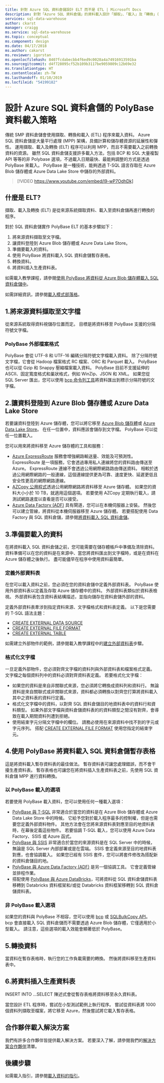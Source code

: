 ```yaml
---
title: 針對 Azure SQL 資料倉儲設計 ELT 而不是 ETL | Microsoft Docs
description: 針對「Azure SQL 資料倉儲」的資料載入設計「擷取」、「載入」及「轉換」(ELT) 程序，而不是 ETL。
services: sql-data-warehouse
author: ckarst
manager: craigg
ms.service: sql-data-warehouse
ms.topic: conceptual
ms.component: design
ms.date: 04/17/2018
ms.author: cakarst
ms.reviewer: igorstan
ms.openlocfilehash: 8407fcdabecbb4f6ed9c0028a4a74916913591ba
ms.sourcegitcommit: d4f728095cf52b109b3117be9059809c12b69e32
ms.translationtype: HT
ms.contentlocale: zh-TW
ms.lasthandoff: 01/10/2019
ms.locfileid: "54199182"
---
```

# <a name="designing-a-polybase-data-loading-strategy-for-azure-sql-data-warehouse"></a>設計 Azure SQL 資料倉儲的 PolyBase 資料載入策略

傳統 SMP 資料倉儲會使用擷取、轉換和載入 (ETL) 程序來載入資料。 Azure SQL 資料倉儲是大量平行處理 (MPP) 架構，具備計算和儲存體資源的延展性和彈性。 運用擷取、載入及轉換 (ELT) 程序可以利用 MPP，而且不需要載入之前轉換資料的資源。 雖然 SQL 資料倉儲支援許多載入方法，包括 BCP 和 SQL 大量複製 API 等等的非 Polybase 選項，不過載入日期最快、最能夠調整的方式是透過 PolyBase 來載入。  PolyBase 是一種技術，能夠透過 T-SQL 語言存取在 Azure Blob 儲存體或 Azure Data Lake Store 中儲存的外部資料。

> [!VIDEO https://www.youtube.com/embed/l9-wP7OdhDk]


## <a name="what-is-elt"></a>什麼是 ELT?

擷取、載入及轉換 (ELT) 是從來源系統擷取資料、載入至資料倉儲再進行轉換的程序。 

對於 SQL 資料倉儲實作 PolyBase ELT 的基本步驟如下：

1. 將來源資料擷取至文字檔。
2. 讓資料登陸到 Azure Blob 儲存體或 Azure Data Lake Store。
3. 準備要載入的資料。
4. 使用 PolyBase 將資料載入 SQL 資料倉儲暫存表格。 
5. 轉換資料。
6. 將資料插入生產資料表。


如需載入教學課程，請參閱[使用 PolyBase 將資料從 Azure Blob 儲存體載入 SQL 資料倉儲中](load-data-from-azure-blob-storage-using-polybase.md)。

如需詳細資訊，請參閱[載入模式部落格](https://blogs.msdn.microsoft.com/sqlcat/2017/05/17/azure-sql-data-warehouse-loading-patterns-and-strategies/)。 


## <a name="1-extract-the-source-data-into-text-files"></a>1.將來源資料擷取至文字檔

從來源系統取得資料視儲存位置而定。  目標是將資料移至 PolyBase 支援的分隔符號文字檔。 

### <a name="polybase-external-file-formats"></a>PolyBase 外部檔案格式

PolyBase 會從 UTF-8 和 UTF-16 編碼分隔符號文字檔載入資料。 除了分隔符號文字檔，它會從 Hadoop 檔案格式 RC 檔案、ORC 和 Parquet 載入。 PolyBase 也可以從 Gzip 和 Snappy 壓縮檔案載入資料。 PolyBase 目前不支援延伸的 ASCII、固定寬度格式和巢狀格式，例如 WinZip、JSON 和 XML。 如果您從 SQL Server 匯出，您可以使用 [bcp 命令列工具](/sql/tools/bcp-utility)將資料匯出到標示分隔符號的文字檔。


## <a name="2-land-the-data-into-azure-blob-storage-or-azure-data-lake-store"></a>2.讓資料登陸到 Azure Blob 儲存體或 Azure Data Lake Store

若要讓資料登陸到 Azure 儲存體，您可以將它移至 [Azure Blob 儲存體](../storage/blobs/storage-blobs-introduction.md)或 [Azure Data Lake Store](../data-lake-store/data-lake-store-overview.md)。 在任一位置中，資料應該會儲存到文字檔。 PolyBase 可以從任一位置載入。

您可以用來將資料移至 Azure 儲存體的工具和服務：

- [Azure ExpressRoute](../expressroute/expressroute-introduction.md) 服務會增強網路輸送量、效能及可預測性。 ExpressRoute 是一項服務，它會透過專用私人連線將您的資料路由傳送至 Azure。 ExpressRoute 連線不會透過公用網際網路路由傳送資料。 相較於透過公用網際網路的一般連線，這個連線提供更為可靠、速度更快、延遲更低且安全性更高的網際網路連線。
- [AZCopy 公用程式](../storage/common/storage-moving-data.md)透過公用網際網路將資料移至 Azure 儲存體。 如果您的資料大小小於 10 TB，就適用這個選項。 若要使用 AZCopy 定期執行載入，請測試網路速度以查看是否可以接受。 
- [Azure Data Factory (ADF)](../data-factory/introduction.md) 具有閘道，您可以在本機伺服器上安裝。 然後您可以建立管線，將資料從本機伺服器移至 Azure 儲存體。 若要搭配使用 Data Factory 與 SQL 資料倉儲，請參閱[將資料載入 SQL 資料倉儲](/azure/data-factory/load-azure-sql-data-warehouse)。


## <a name="3-prepare-the-data-for-loading"></a>3.準備要載入的資料

在將資料載入 SQL 資料倉儲之前，您可能需要在儲存體帳戶中準備及清除資料。 資料準備可以在您的資料是在來源中、當您將資料匯出到文字檔時，或是在資料在 Azure 儲存體之後執行。  盡可能儘早在程序中使用資料最簡單。  

### <a name="define-external-tables"></a>定義外部資料表

在您可以載入資料之前，您必須在您的資料倉儲中定義外部資料表。 PolyBase 使用外部資料表以定義及存取 Azure 儲存體中的資料。 外部資料表類似於資料表檢視。 外部資料表包含資料表結構描述，並指向儲存在資料倉儲外部的資料。 

定義外部資料表牽涉到指定資料來源、文字檔格式和資料表定義。 以下是您需要的 T-SQL 語法主題：
- [CREATE EXTERNAL DATA SOURCE](/sql/t-sql/statements/create-external-data-source-transact-sql)
- [CREATE EXTERNAL FILE FORMAT](/sql/t-sql/statements/create-external-file-format-transact-sql)
- [CREATE EXTERNAL TABLE](/sql/t-sql/statements/create-external-table-transact-sql)

如需建立外部物件的範例，請參閱載入教學課程中的[建立外部資料表](load-data-from-azure-blob-storage-using-polybase.md#create-external-tables-for-the-sample-data)步驟。

### <a name="format-text-files"></a>格式化文字檔

一旦定義外部物件，您必須對齊文字檔的資料列與外部資料表和檔案格式定義。 文字檔之每個資料列中的資料必須對齊資料表定義。
若要格式化文字檔：

- 如果您的資料是來自非關聯式來源，您必須將它轉換成資料列和資料行。 無論資料是來自關聯式或非關聯式來源，資料都必須轉換以對齊您打算將資料載入其中之資料表的資料行定義。 
- 格式化文字檔中的資料，以對齊 SQL 資料倉儲目的地資料表中的資料行和資料類型。 如果外部文字檔與資料倉儲資料表的的資料類型之間沒有對齊，會導致在載入期間資料列遭到拒絕。
- 使用結束字元分隔文字檔中的欄位。  請務必使用在來源資料中找不到的字元或字元序列。 搭配 [CREATE EXTERNAL FILE FORMAT](/sql/t-sql/statements/create-external-file-format-transact-sql) 使用您指定的結束字元。


## <a name="4-load-the-data-into-sql-data-warehouse-staging-tables-using-polybase"></a>4.使用 PolyBase 將資料載入 SQL 資料倉儲暫存表格

這是將資料載入暫存資料表的最佳做法。 暫存資料表可讓您處理錯誤，而不會干擾生產資料表。 暫存表格也可讓您在將資料插入生產資料表之前，先使用 SQL 資料倉儲 MPP 進行資料轉換。

### <a name="options-for-loading-with-polybase"></a>以 PolyBase 載入的選項

若要使用 PolyBase 載入資料，您可以使用任何一種載入選項：

- [PolyBase 與 T-SQL](load-data-from-azure-blob-storage-using-polybase.md) 非常適合於當您的資料是在 Azure Blob 儲存體或 Azure Data Lake Store 中的時候。 它給予您對於載入程序最多的控制權，但是也需要您定義外部資料物件。 其他方法會在您將來源資料表對應至目的地資料表時，在幕後定義這些物件。  若要協調 T-SQL 載入，您可以使用 Azure Data Factory、SSIS 或 Azure 函式。 
- [PolyBase 與 SSIS](/sql/integration-services/load-data-to-sql-data-warehouse) 非常適合於當您的來源資料是在 SQL Server 中的時候，無論是 SQL Server 內部部署或是在雲端。 SSIS 會定義來源至目的地資料表對應，也會協調載入。 如果您已經有 SSIS 套件，您可以將套件修改為搭配新的資料倉儲目的地。 
- [PolyBase 與 Azure Data Factory (ADF)](sql-data-warehouse-load-with-data-factory.md) 是另一個協調工具。  它會定義管線並排程作業。 
- 搭配使用 [PolyBase 與 Azure DataBricks](../azure-databricks/databricks-extract-load-sql-data-warehouse.md)，可將資料從 SQL 資料倉儲資料表移轉到 Databricks 資料框架和/或從 Databricks 資料框架移轉到 SQL 資料倉儲資料表。

### <a name="non-polybase-loading-options"></a>非 PolyBase 載入選項

如果您的資料與 PolyBase 不相容，您可以使用 [bcp](/sql/tools/bcp-utility) 或 [SQLBulkCopy API](https://msdn.microsoft.com/library/system.data.sqlclient.sqlbulkcopy.aspx)。 bcp 會直接載入 SQL 資料倉儲而不需要透過 Azure Blob 儲存體，它僅適用於小型載入。 請注意，這些選項的載入效能會顯著低於 PolyBase。 


## <a name="5-transform-the-data"></a>5.轉換資料

當資料在暫存表格時，執行您的工作負載需要的轉換。 然後將資料移至生產資料表中。


## <a name="6-insert-the-data-into-production-tables"></a>6.將資料插入生產資料表

INSERT INTO ...SELECT 陳述式會從暫存表格將資料移至永久資料表。 

當您設計 ETL 程序時，嘗試在小型測試範例上執行程序。 嘗試從資料表將 1000 個資料列擷取至檔案，將它移至 Azure，然後嘗試將它載入暫存表格。 


## <a name="partner-loading-solutions"></a>合作夥伴載入解決方案

我們有許多合作夥伴皆提供載入解決方案。 若要深入了解，請參閱我們的[解決方案合作夥伴](sql-data-warehouse-partner-business-intelligence.md)清單。 


## <a name="next-steps"></a>後續步驟

如需載入指引，請參閱[載入資料的指引](guidance-for-loading-data.md)。


